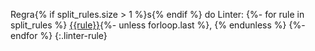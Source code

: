 <!-- ia-translate: true -->
Regra{% if split_rules.size > 1 %}s{% endif %} do Linter:
{%- for rule in split_rules %}
  [{{rule}}](/tools/linter-rules/{{rule}}){%- unless forloop.last %}, {% endunless %}
{%- endfor %}
{:.linter-rule}
